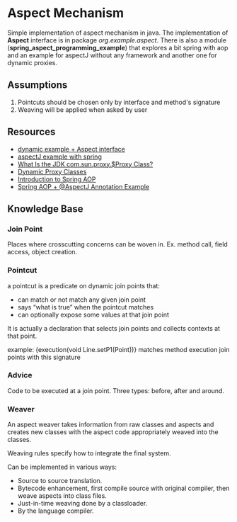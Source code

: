 # Aspect Mechanism

Simple implementation of aspect mechanism in java. The implementation of **Aspect** interface is
in package _org.example.aspect_. There is also a module (**spring_aspect_programming_example**) that explores a bit spring with aop
and an example for aspectJ without any framework and another one for dynamic proxies.

## Assumptions

1) Pointcuts should be chosen only by interface and method's signature
2) Weaving will be applied when asked by user

## Resources
* [dynamic example + Aspect interface](https://github.com/saikos/advancedProgramming)
* [aspectJ example with spring](https://etraveligroup.udemy.com/course/springframeworkineasysteps/learn/lecture/6894272#overview)
* [What Is the JDK com.sun.proxy.$Proxy Class?](https://www.baeldung.com/jdk-com-sun-proxy)
* [Dynamic Proxy Classes](https://docs.oracle.com/javase/8/docs/technotes/guides/reflection/proxy.html)
* [Introduction to Spring AOP](https://www.baeldung.com/spring-aop)
* [Spring AOP + @AspectJ Annotation Example](https://www.concretepage.com/spring/spring-aop-aspectj-annotation)



## Knowledge Base

### Join Point

Places where crosscutting concerns can be woven in.
Ex. method call, field access, object creation.

### Pointcut

a pointcut is a predicate on dynamic join points that:

- can match or not match any given join point
- says “what is true” when the pointcut matches
- can optionally expose some values at that join point

It is actually a declaration that selects join points and collects contexts at that point.

example: {execution(void Line.setP1(Point))}
matches method execution join points with this signature

### Advice

Code to be executed at a join point. Three types: before, after and around.

### Weaver

An aspect weaver takes information from raw classes and aspects and creates new classes with the aspect code
appropriately weaved into the classes.

Weaving rules specify how to integrate the final system.

Can be implemented in various ways:

- Source to source translation.
- Bytecode enhancement, first compile source with original compiler, then weave aspects into class files.
- Just-in-time weaving done by a classloader.
- By the language compiler.


